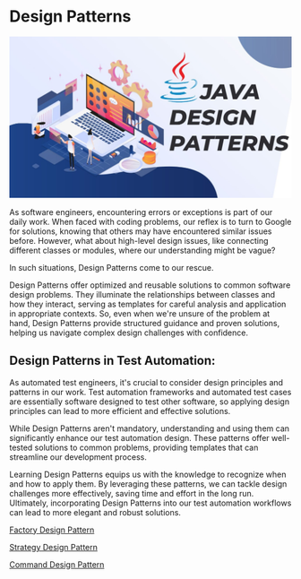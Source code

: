 # Design Patterns

![Alt Text](design-partten.png)

As software engineers, encountering errors or exceptions is part of our daily work. When faced with coding problems, our reflex is to turn to Google for solutions, knowing that others may have encountered similar issues before. However, what about high-level design issues, like connecting different classes or modules, where our understanding might be vague?

In such situations, Design Patterns come to our rescue.

Design Patterns offer optimized and reusable solutions to common software design problems. They illuminate the relationships between classes and how they interact, serving as templates for careful analysis and application in appropriate contexts. So, even when we're unsure of the problem at hand, Design Patterns provide structured guidance and proven solutions, helping us navigate complex design challenges with confidence.

## Design Patterns in Test Automation:


As automated test engineers, it's crucial to consider design principles and patterns in our work. Test automation frameworks and automated test cases are essentially software designed to test other software, so applying design principles can lead to more efficient and effective solutions.

While Design Patterns aren't mandatory, understanding and using them can significantly enhance our test automation design. These patterns offer well-tested solutions to common problems, providing templates that can streamline our development process.

Learning Design Patterns equips us with the knowledge to recognize when and how to apply them. By leveraging these patterns, we can tackle design challenges more effectively, saving time and effort in the long run. Ultimately, incorporating Design Patterns into our test automation workflows can lead to more elegant and robust solutions.

[Factory Design Pattern](factory-pattern/README.md)

[Strategy Design Pattern](strategy-pattern/README.md)

[Command Design Pattern](command-partten\README.md)

